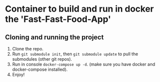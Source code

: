 # Container to build and run in docker the 'Fast-Fast-Food-App'

## Cloning and running the project

1. Clone the repo.
2. Run ```git submodule init```, then ```git submodule update``` to pull the submodules (other git repos).
3. Run in console ```docker-compose up -d```. (make sure you have docker and docker-compose installed).
4. Enjoy!

